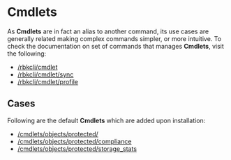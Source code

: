 # Cmdlets

As **Cmdlets** are in fact an alias to another command, its use cases are generally related making complex commands simpler, or more intuitive.
To check the documentation on set of commands that manages **Cmdlets**, visit the following:
 - [/rbkcli/cmdlet](rbkcli_cmdlet.md)
 - [/rbkcli/cmdlet/sync](rbkcli_cmdlet_sync.md)
 - [/rbkcli/cmdlet/profile](rbkcli_cmdlet_profile.md)

## Cases
Following are the default **Cmdlets** which are added upon installation:
 - [/cmdlets/objects/protected/](KB0006.md)
 - [/cmdlets/objects/protected/compliance](KB0007.md)
 - [/cmdlets/objects/protected/storage_stats](KB0008.md)
